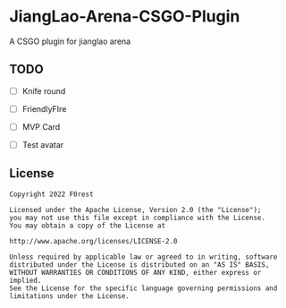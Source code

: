 # JiangLao-Arena-CSGO-Plugin

A CSGO plugin for jianglao arena



## TODO

- [ ] Knife round

- [ ] FriendlyFIre

- [ ] MVP Card
- [ ] Test avatar

## License

```
Copyright 2022 F0rest

Licensed under the Apache License, Version 2.0 (the "License");
you may not use this file except in compliance with the License.
You may obtain a copy of the License at

http://www.apache.org/licenses/LICENSE-2.0

Unless required by applicable law or agreed to in writing, software
distributed under the License is distributed on an "AS IS" BASIS,
WITHOUT WARRANTIES OR CONDITIONS OF ANY KIND, either express or implied.
See the License for the specific language governing permissions and
limitations under the License.
```
